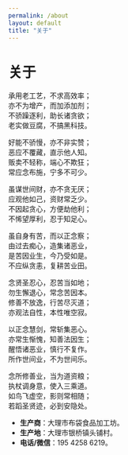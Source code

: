```yaml
---
permalink: /about
layout: default
title: "关于"
---
```


# 关于

承用老工艺，不求高效率；<br>
亦不为增产，而加添加剂；<br>
不骄躁逐利，助长诸贪欲；<br>
老实做豆腐，不搞黑科技。

好能不骄慢，亦不非实赞；<br>
恶应不覆藏，直示他人知。<br>
贩卖不轻称，端心不欺狂；<br>
常应念布施，宁多不可少。

虽谋世间财，亦不贪无厌；<br>
应观他如己，资财常乏少。<br>
不因起贪心，方便劫他利；<br>
不悕望厚利，忍于知足心。

虽自身有苦，而以正念察；<br>
由过去痴心，造集诸恶业，<br>
是苦因业生，今乃受如是。<br>
不应纵贪恚，复耕苦业田。

念贤圣忍心，忍苦当如地；<br>
勿生懈退心，常念苦因本。<br>
修善不放逸，行苦尽灭道；<br>
亦观法自性，本性唯空寂。

以正念慧剑，常斩集恶心。<br>
亦常生惭愧，知善法因生；<br>
醒悟诸恶业，慎行不复作。<br>
所作世间业，不为世间乐。

念所修善业，当为道资粮；<br>
执杖调身意，使入三乘道。<br>
如鸟飞虚空，影则常相随；<br>
若蹈圣贤迹，必到安隐处。

<ul>
  <li><b>生产商</b>：大理市布袋食品加工坊。</li>
  <li><b>生产地</b>：大理市银桥镇头铺村。</li>
  <li><b>电话/微信</b>：195 4258 6219。</li>
</ul>